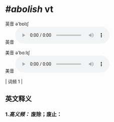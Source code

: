 # ***\#abolish*** vt
英音 ə'bɒlɪʃ  
英音
<audio src="./media/abolish-B.aac" controls="controls"></audio>

美音 ə'bɑːlɪʃ  
美音
<audio src="./media/abolish.aac" controls="controls"></audio>



| 词频 1 |  

英文释义
---
### 1.*高义频：* **废除；废止：**  


